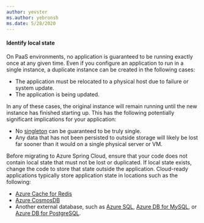 ```yaml
---
author: yevster
ms.author: yebronsh
ms.date: 5/28/2020
---
```


#### Identify local state

On PaaS environments, no application is guaranteed to be running exactly once at any given time. Even if you configure an application to run in a single instance, a duplicate instance can be created in the following cases:

* The application must be relocated to a physical host due to failure or system update.
* The application is being updated.

In any of these cases, the original instance will remain running until the new instance has finished starting up. This has the following potentially significant implications for your application:

* No [singleton](https://en.wikipedia.org/wiki/Singleton_pattern) can be guaranteed to be truly single.
* Any data that has not been persisted to outside storage will likely be lost far sooner than it would on a single physical server or VM.

Before migrating to Azure Spring Cloud, ensure that your code does not contain local state that must not be lost or duplicated.
If local state exists, change the code to store that state outside the application. Cloud-ready applications typically store application state in locations such as the following:

* [Azure Cache for Redis](/azure/azure-cache-for-redis/cache-java-get-started)
* [Azure CosmosDB](/azure/cosmos-db/create-sql-api-java)
* Another external database, such as [Azure SQL](/azure/azure-sql/azure-sql-iaas-vs-paas-what-is-overview), [Azure DB for MySQL](/azure/mysql/overview), or [Azure DB for PostgreSQL](/azure/postgresql/overview).
